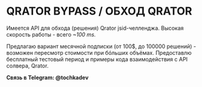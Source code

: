 # QRATOR BYPASS / ОБХОД QRATOR

Имеется API для обхода (решения) Qrator jsid-челленджа.
Высокая скорость работы - всего *~100 ms.*

Предлагаю вариант месячной подписки (от 100$, до 100000 решений) - возможен пересмотр стоимости при бóльших объёмах.
Предоставлю бесплатный тестовый период и примеры кода взаимодействия с API солвера, Qrator.

**Связь в Telegram: @tochkadev**
